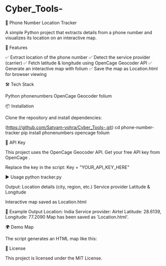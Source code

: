 # Cyber_Tools-

📍 Phone Number Location Tracker

A simple Python project that extracts details from a phone number and visualizes its location on an interactive map.

🚀 Features

✅ Extract location of the phone number
✅ Detect the service provider (carrier)
✅ Fetch latitude & longitude using OpenCage Geocoder API
✅ Generate an interactive map with folium
✅ Save the map as Location.html for browser viewing

🛠️ Tech Stack

Python
phonenumbers
OpenCage Geocoder
folium

📦 Installation

Clone the repository and install dependencies:

(https://github.com/Satyam-vohra/Cyber_Tools-.git)
cd phone-number-tracker
pip install phonenumbers opencage folium

🔑 API Key

This project uses the OpenCage Geocoder API.
Get your free API key from OpenCage
.

Replace the key in the script:
Key = "YOUR_API_KEY_HERE"

▶️ Usage
python tracker.py

Output:
Location details (city, region, etc.)
Service provider
Latitude & Longitude

Interactive map saved as Location.html

📸 Example Output
Location: India
Service provider: Airtel
Latitude: 28.6139, Longitude: 77.2090
Map has been saved as 'Location.html'.

🌍 Demo Map

The script generates an HTML map like this:

📜 License

This project is licensed under the MIT License.
